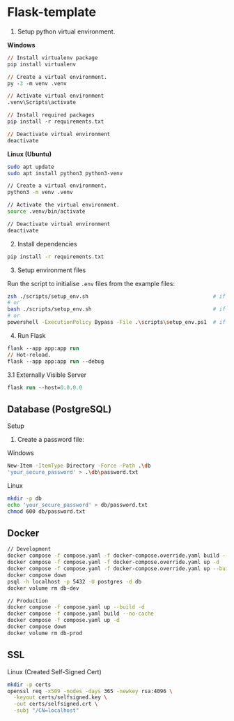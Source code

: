 # Flask-template

1. Setup python virtual environment.

**Windows**

```ps
// Install virtualenv package
pip install virtualenv

// Create a virtual environment.
py -3 -m venv .venv

// Activate virtual environment
.venv\Scripts\activate

// Install required packages
pip install -r requirements.txt

// Deactivate virtual environment
deactivate
```

**Linux (Ubuntu)**

```zsh
sudo apt update
sudo apt install python3 python3-venv

// Create a virtual environment.
python3 -m venv .venv

// Activate the virtual environment.
source .venv/bin/activate

// Deactivate virtual environment
deactivate
```

2. Install dependencies

```zsh
pip install -r requirements.txt
```

3. Setup environment files

Run the script to initialise `.env` files from the example files:

```bash
zsh ./scripts/setup_env.sh                                        # if using Zsh
# or
bash ./scripts/setup_env.sh                                       # if using Bash
# or
powershell -ExecutionPolicy Bypass -File .\scripts\setup_env.ps1  # if using PowerShell
```

4. Run Flask

```ps
flask --app app:app run
// Hot-reload.
flask --app app:app run --debug
```

3.1 Externally Visible Server

```ps
flask run --host=0.0.0.0
```

## Database (PostgreSQL)
Setup
1. Create a password file:

Windows
```zsh
New-Item -ItemType Directory -Force -Path .\db
'your_secure_password' > .\db\password.txt

```
Linux
```zsh
mkdir -p db
echo 'your_secure_password' > db/password.txt
chmod 600 db/password.txt
```

## Docker

```zsh
// Development
docker compose -f compose.yaml -f docker-compose.override.yaml build --no-cache
docker compose -f compose.yaml -f docker-compose.override.yaml up -d
docker compose -f compose.yaml -f docker-compose.override.yaml up --build -d
docker compose down
psql -h localhost -p 5432 -U postgres -d db
docker volume rm db-dev

// Production
docker compose -f compose.yaml up --build -d
docker compose -f compose.yaml build --no-cache
docker compose -f compose.yaml up -d
docker compose down
docker volume rm db-prod
```
## SSL

Linux (Created Self-Signed Cert)
```zsh
mkdir -p certs
openssl req -x509 -nodes -days 365 -newkey rsa:4096 \
  -keyout certs/selfsigned.key \
  -out certs/selfsigned.crt \
  -subj "/CN=localhost"
```
